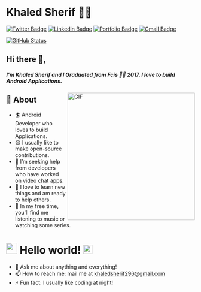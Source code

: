 # Khaled Sherif 👨‍💻
[![Twitter Badge](https://img.shields.io/badge/@Meslmawy-30302f?style=flat&logo=twitter&logoColor=blue)](https://twitter.com/Meslmawy)
[![Linkedin Badge](https://img.shields.io/badge/KhaledSherif-30302f?style=flat&logo=linkedin&logoColor=white)](https://www.linkedin.com/in/khaled-sherif296/)
[![Portfolio Badge](https://img.shields.io/badge/KhaledSherif-30302f?style=flat&logo=android)](https://khaledsherif296.myportfolio.com)
[![Gmail Badge](https://img.shields.io/badge/khaledsherif296@gmai.com-30302f?style=flat&logo=Gmail&logoColor=red)](mailto:khaledsherif296@gmai.com)

<a href="https://github.com/KhaledSherifSayed"><img alt="GitHub Status" src="https://github-readme-stats.vercel.app/api?username=KhaledSherifSayed&hide=contribs&show_icons=true&include_all_commits=true&count_private=true&theme=normal"/></a>

## Hi there 👋,           
##### I'm Khaled Sherif and I Graduated from Fcis 👨‍💻 2017. I love to build Android Applications.  

<img align="right" alt="GIF" src="https://miro.medium.com/max/875/1*Urc28sbnORGOW5oyohQ06g.gif" width="340px" />

## 🧐 About
- 🏄‍ Android Developer who loves to build Applications.
- 😄 I usually like to make open-source contributions.
- 🤔 I’m seeking help from developers who have worked on video chat apps.
- 🌱 I love to learn new things and am ready to help others.
- 🎨 In my free time, you'll find me listening to music or watching some series.


# <img src="https://github.com/TheDudeThatCode/TheDudeThatCode/blob/master/Assets/Hi.gif" width="29px"> Hello world!&nbsp;<img src="https://github.com/TheDudeThatCode/TheDudeThatCode/blob/master/Assets/Earth.gif" width="24px">

- 💬 Ask me about anything and everything! 
- 📫 How to reach me: mail me at [khaledsherif296@gmail.com](mailto:khaledsherif296@gmail.com)
- ⚡ Fun fact: I usually like coding at night! 

